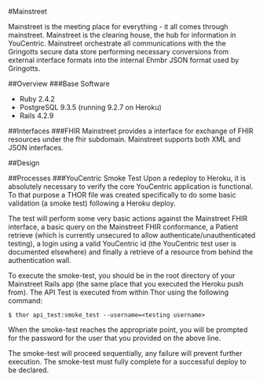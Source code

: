 #Mainstreet

Mainstreet is the meeting place for everything - it all comes through mainstreet. Mainstreet 
is the clearing house, the hub for information in YouCentric. Mainstreet orchestrate all
communications with the the Gringotts secure data store performing necessary conversions 
from external interface formats into the internal Ehmbr JSON format used by Gringotts.

##Overview
###Base Software
* Ruby 2.4.2
* PostgreSQL 9.3.5 (running 9.2.7 on Heroku)
* Rails 4.2.9

##Interfaces
###FHIR
Mainstreet provides a interface for exchange of FHIR resources under the fhir subdomain. 
Mainstreet supports both XML and JSON interfaces.
 
##Design

##Processes
###YouCentric Smoke Test
Upon a redeploy to Heroku,  it is absolutely necessary to verify the core YouCentric
application is functional. To that purpose a THOR file was created specifically to do some
basic validation (a smoke test) following a Heroku deploy. 

The test will perform some very basic actions against the Mainstreet FHIR interface, a basic 
query on the Mainstreet FHIR conformance, a Patient retrieve (which is currently unsecured
to allow authenticate/unauthenticated testing), a login using a valid YouCentric id (the
YouCentric test user is documented elsewhere) and finally a retrieve of a resource from behind
the authentication wall.

To execute the smoke-test, you should be in the root directory of your Mainstreet Rails app
(the same place that you executed the Heroku push from). The API Test is executed from within
Thor using the following command:

```
$ thor api_test:smoke_test --username=<testing username>
```

When the smoke-test reaches the appropriate point, you will be prompted for the password for
the user that you provided on the above line.

The smoke-test will proceed sequentially, any failure will prevent further execution. The
smoke-test must fully complete for a successful deploy to be declared.